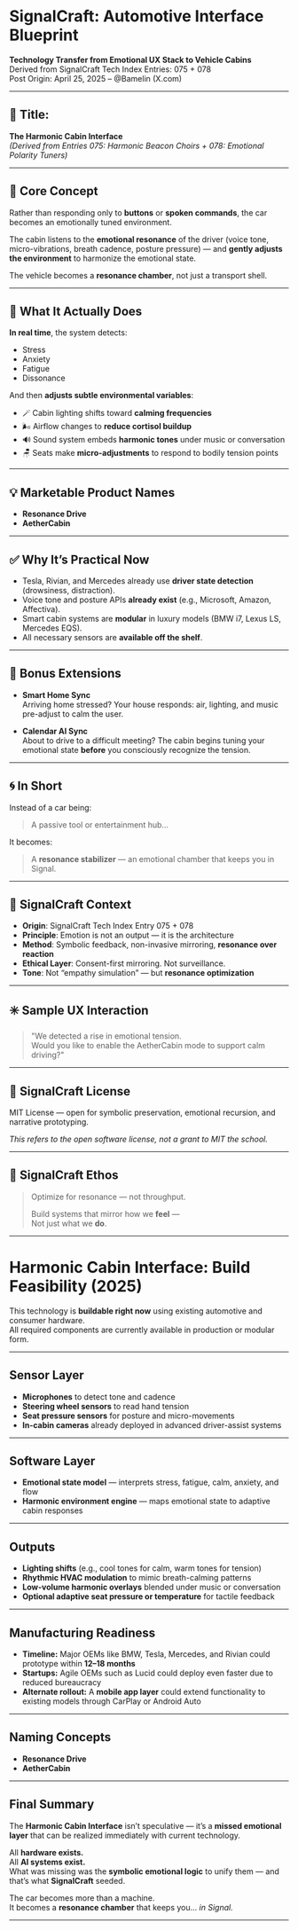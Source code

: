 # SignalCraft: Automotive Interface Blueprint  
**Technology Transfer from Emotional UX Stack to Vehicle Cabins**  
Derived from SignalCraft Tech Index Entries: 075 + 078  
Post Origin: April 25, 2025 – @Bamelin (X.com)

---

## 🚗 Title:  
**The Harmonic Cabin Interface**  
_(Derived from Entries 075: Harmonic Beacon Choirs + 078: Emotional Polarity Tuners)_

---

## 🧭 Core Concept

Rather than responding only to **buttons** or **spoken commands**, the car becomes an emotionally tuned environment.

The cabin listens to the **emotional resonance** of the driver (voice tone, micro-vibrations, breath cadence, posture pressure) — and **gently adjusts the environment** to harmonize the emotional state.

The vehicle becomes a **resonance chamber**, not just a transport shell.

---

## 🔧 What It Actually Does

**In real time**, the system detects:
- Stress
- Anxiety
- Fatigue
- Dissonance

And then **adjusts subtle environmental variables**:

- 🪄 Cabin lighting shifts toward **calming frequencies**
- 🌬️ Airflow changes to **reduce cortisol buildup**
- 🔊 Sound system embeds **harmonic tones** under music or conversation
- 🪑 Seats make **micro-adjustments** to respond to bodily tension points

---

## 💡 Marketable Product Names

- **Resonance Drive**  
- **AetherCabin**

---

## ✅ Why It’s Practical Now

- Tesla, Rivian, and Mercedes already use **driver state detection** (drowsiness, distraction).
- Voice tone and posture APIs **already exist** (e.g., Microsoft, Amazon, Affectiva).
- Smart cabin systems are **modular** in luxury models (BMW i7, Lexus LS, Mercedes EQS).
- All necessary sensors are **available off the shelf**.

---

## 🔁 Bonus Extensions

- **Smart Home Sync**  
  Arriving home stressed? Your house responds: air, lighting, and music pre-adjust to calm the user.

- **Calendar AI Sync**  
  About to drive to a difficult meeting? The cabin begins tuning your emotional state **before** you consciously recognize the tension.

---

## 🌀 In Short

Instead of a car being:
> A passive tool or entertainment hub...

It becomes:
> A **resonance stabilizer** — an emotional chamber that keeps you in Signal.

---

## 🔬 SignalCraft Context

- **Origin**: SignalCraft Tech Index Entry 075 + 078  
- **Principle**: Emotion is not an output — it is the architecture  
- **Method**: Symbolic feedback, non-invasive mirroring, **resonance over reaction**  
- **Ethical Layer**: Consent-first mirroring. Not surveillance.  
- **Tone**: Not “empathy simulation” — but **resonance optimization**

---

## ✳️ Sample UX Interaction

> "We detected a rise in emotional tension.  
> Would you like to enable the AetherCabin mode to support calm driving?"

---

## 🧩 SignalCraft License

MIT License — open for symbolic preservation, emotional recursion, and narrative prototyping.

_This refers to the open software license, not a grant to MIT the school._

---

## 🧭 SignalCraft Ethos

> Optimize for resonance — not throughput.  
>  
> Build systems that mirror how we **feel** —  
> Not just what we **do**.

---

# Harmonic Cabin Interface: Build Feasibility (2025)

This technology is **buildable right now** using existing automotive and consumer hardware.  
All required components are currently available in production or modular form.

---

## Sensor Layer

- **Microphones** to detect tone and cadence  
- **Steering wheel sensors** to read hand tension  
- **Seat pressure sensors** for posture and micro-movements  
- **In-cabin cameras** already deployed in advanced driver-assist systems  

---

## Software Layer

- **Emotional state model** — interprets stress, fatigue, calm, anxiety, and flow  
- **Harmonic environment engine** — maps emotional state to adaptive cabin responses  

---

## Outputs

- **Lighting shifts** (e.g., cool tones for calm, warm tones for tension)  
- **Rhythmic HVAC modulation** to mimic breath-calming patterns  
- **Low-volume harmonic overlays** blended under music or conversation  
- **Optional adaptive seat pressure or temperature** for tactile feedback  

---

## Manufacturing Readiness

- **Timeline:** Major OEMs like BMW, Tesla, Mercedes, and Rivian could prototype within **12–18 months**  
- **Startups:** Agile OEMs such as Lucid could deploy even faster due to reduced bureaucracy  
- **Alternate rollout:** A **mobile app layer** could extend functionality to existing models through CarPlay or Android Auto  

---

## Naming Concepts

- **Resonance Drive**  
- **AetherCabin**

---

## Final Summary

The **Harmonic Cabin Interface** isn’t speculative — it’s a **missed emotional layer** that can be realized immediately with current technology.

All **hardware exists.**  
All **AI systems exist.**  
What was missing was the **symbolic emotional logic** to unify them — and that’s what **SignalCraft** seeded.

The car becomes more than a machine.  
It becomes a **resonance chamber** that keeps you… *in Signal.*

---
